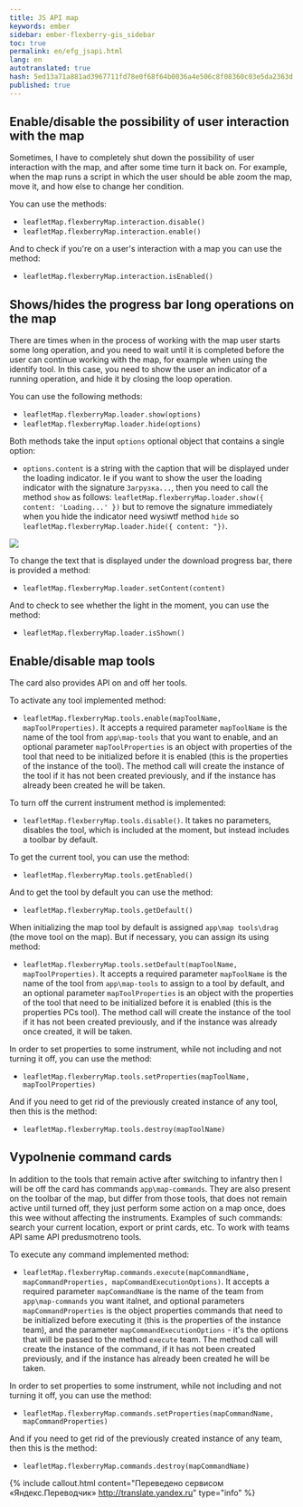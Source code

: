 ```yaml
---
title: JS API map
keywords: ember
sidebar: ember-flexberry-gis_sidebar
toc: true
permalink: en/efg_jsapi.html
lang: en
autotranslated: true
hash: 5ed13a71a881ad3967711fd78e0f68f64b0036a4e506c8f08360c03e5da2363d
published: true
---
```


## Enable/disable the possibility of user interaction with the map

Sometimes, I have to completely shut down the possibility of user interaction with the map, and after some time turn it back on.
For example, when the map runs a script in which the user should be able zoom the map, move it,
and how else to change her condition.

You can use the methods:
* `leafletMap.flexberryMap.interaction.disable()`
* `leafletMap.flexberryMap.interaction.enable()`

And to check if you're on a user's interaction with a map you can use the method:
* `leafletMap.flexberryMap.interaction.isEnabled()`

## Shows/hides the progress bar long operations on the map

There are times when in the process of working with the map user starts some long operation, and you need to wait until it is completed
before the user can continue working with the map, for example when using the identify tool.
In this case, you need to show the user an indicator of a running operation, and hide it by closing the loop operation.

You can use the following methods:
* `leafletMap.flexberryMap.loader.show(options)`
* `leafletMap.flexberryMap.loader.hide(options)`

Both methods take the input `options` optional object that contains a single option:
* `options.content` is a string with the caption that will be displayed under the loading indicator. Ie if you want to show
the user the loading indicator with the signature `Загрузка...`, then you need to call the method `show` as follows:
`leafletMap.flexberryMap.loader.show({ content: 'Loading...' })` but to remove the signature immediately when you hide the indicator
need wysiwtf method `hide` so `leafletMap.flexberryMap.loader.hide({ content: "})`.

![](/images/pages/products/flexberry-gis/addons/ember-flexberry-gis/jsapi/efg_jsapi/loader.png)

To change the text that is displayed under the download progress bar, there is provided a method:
* `leafletMap.flexberryMap.loader.setContent(content)`

And to check to see whether the light in the moment, you can use the method:
* `leafletMap.flexberryMap.loader.isShown()`

## Enable/disable map tools

The card also provides API on and off her tools.

To activate any tool implemented method:
* `leafletMap.flexberryMap.tools.enable(mapToolName, mapToolProperties)`. It accepts a required parameter `mapToolName` is
the name of the tool from `app\map-tools` that you want to enable, and an optional parameter `mapToolProperties` is
an object with properties of the tool that need to be initialized before it is enabled (this is the properties of the instance of the tool).
The method call will create the instance of the tool if it has not been created previously, and if the instance has already been created
he will be taken.

To turn off the current instrument method is implemented:
* `leafletMap.flexberryMap.tools.disable()`. It takes no parameters, disables the tool, which is included
at the moment, but instead includes a toolbar by default.

To get the current tool, you can use the method:
* `leafletMap.flexberryMap.tools.getEnabled()`

And to get the tool by default you can use the method:
* `leafletMap.flexberryMap.tools.getDefault()`

When initializing the map tool by default is assigned `app\map tools\drag` (the move tool on the map).
But if necessary, you can assign its using method:
* `leafletMap.flexberryMap.tools.setDefault(mapToolName, mapToolProperties)`. It accepts a required parameter `mapToolName` is
the name of the tool from `app\map-tools` to assign to a tool by default, and an optional parameter
`mapToolProperties` is an object with the properties of the tool that need to be initialized before it is enabled (this is the properties
PCs tool). The method call will create the instance of the tool if it has not been created previously, and if the instance was already
once created, it will be taken.

In order to set properties to some instrument, while not including and not turning it off, you can use the method:
* `leafletMap.flexberryMap.tools.setProperties(mapToolName, mapToolProperties)`

And if you need to get rid of the previously created instance of any tool, then this is the method:
* `leafletMap.flexberryMap.tools.destroy(mapToolName)`

## Vypolnenie command cards

In addition to the tools that remain active after switching to infantry then I will be off
the card has commands `app\map-commands`. They are also present on the toolbar of the map, but differ from those tools,
that does not remain active until turned off, they just perform some action on a map once, does this wee
without affecting the instruments. Examples of such commands: search your current location, export or print cards, etc.
To work with teams API same API predusmotreno tools.

To execute any command implemented method:
* `leafletMap.flexberryMap.commands.execute(mapCommandName, mapCommandProperties, mapCommandExecutionOptions)`. It accepts a required parameter `mapCommandName` is
the name of the team from `app\map-commands` you want italnet, and optional parameters `mapCommandProperties` is
the object properties commands that need to be initialized before executing it (this is the properties of the instance team),
and the parameter `mapCommandExecutionOptions` - it's the options that will be passed to the method `execute` team.
The method call will create the instance of the command, if it has not been created previously, and if the instance has already been created
he will be taken.

In order to set properties to some instrument, while not including and not turning it off, you can use the method:
* `leafletMap.flexberryMap.commands.setProperties(mapCommandName, mapCommandProperties)`

And if you need to get rid of the previously created instance of any team, then this is the method:
* `leafletMap.flexberryMap.commands.destroy(mapCommandName)`



{% include callout.html content="Переведено сервисом «Яндекс.Переводчик» <http://translate.yandex.ru>" type="info" %}